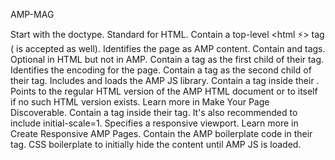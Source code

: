 AMP-MAG

Start with the <!doctype html> doctype.	Standard for HTML.
Contain a top-level <html ⚡> tag 
(<html amp> is accepted as well).	Identifies the page as AMP content.
Contain <head> and <body> tags.	Optional in HTML but not in AMP.
Contain a <meta charset="utf-8"> tag as the first child of their <head> tag.	Identifies the encoding for the page.
Contain a <script async src="https://cdn.ampproject.org/v0.js"></script> tag as the second child of their <head> tag.	Includes and loads the AMP JS library.
Contain a <link rel="canonical" href="$SOME_URL"> tag inside their <head>.	Points to the regular HTML version of the AMP HTML document or to itself if no such HTML version exists. Learn more in Make Your Page Discoverable.
Contain a <meta name="viewport" content="width=device-width,minimum-scale=1"> tag inside their <head> tag. It's also recommended to include initial-scale=1.	Specifies a responsive viewport. Learn more in Create Responsive AMP Pages.
Contain the AMP boilerplate code in their <head> tag.	CSS boilerplate to initially hide the content until AMP JS is loaded.
